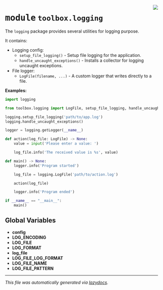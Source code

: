 <!-- markdownlint-disable -->

<a href="../toolbox/logging/__init__.py#L0"><img align="right" style="float:right;" src="https://img.shields.io/badge/-source-cccccc?style=flat-square"></a>

# <kbd>module</kbd> `toolbox.logging`
The `logging` package provides several utilities for logging purpose. 

It contains: 
- Logging config: 
    - `setup_file_logging()` - Setup file logging for the application. 
    - `handle_uncaught_exceptions()` - Installs a collector for logging uncaught exceptions. 
- File logger: 
    - `LogFile(filename, ...)` - A custom logger that writes directly to a file. 



**Examples:**
 ```python
import logging

from toolbox.logging import LogFile, setup_file_logging, handle_uncaught_exceptions

logging.setup_file_logging('path/to/app.log')
logging.handle_uncaught_exceptions()

logger = logging.getLogger(__name__)

def action(log_file: LogFile) -> None:
     value = input('Please enter a value: ')

     log_file.info('The received value is %s', value)

def main() -> None:
     logger.info('Program started')

     log_file = logging.LogFile('path/to/action.log')

     action(log_file)

     logger.info('Program ended')

if __name__ == "__main__":
     main()
``` 

**Global Variables**
---------------
- **config**
- **LOG_ENCODING**
- **LOG_FILE**
- **LOG_FORMAT**
- **log_file**
- **LOG_FILE_LOG_FORMAT**
- **LOG_FILE_NAME**
- **LOG_FILE_PATTERN**




---

_This file was automatically generated via [lazydocs](https://github.com/ml-tooling/lazydocs)._
